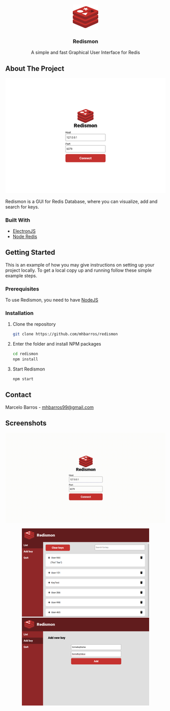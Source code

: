 <br />
<p align="center">

  <a href="https://github.com/othneildrew/Best-README-Template">
    <img src="build/icon.png" alt="Logo" width="80" height="80">
  </a>

  <h3 align="center">Redismon</h3>

  <p align="center">
    A simple and fast Graphical User Interface for Redis
  </p>
  
</p>

## About The Project

<p align="center">
    <img src="build/redismon1.png" alt="Redismon" />
</p>

Redismon is a GUI for Redis Database, where you can visualize, add and search for keys.

### Built With

* [ElectronJS](https://www.electronjs.org/)
* [Node Redis](https://www.npmjs.com/package/redis)

<!-- GETTING STARTED -->
## Getting Started

This is an example of how you may give instructions on setting up your project locally.
To get a local copy up and running follow these simple example steps.

### Prerequisites

To use Redismon, you need to have <a href='https://nodejs.org/en/'>NodeJS</a>

### Installation

1. Clone the repository
   ```sh
   git clone https://github.com/mhbarros/redismon
   ```
3. Enter the folder and install NPM packages
   ```sh
   cd redismon
   npm install
   ```
4. Start Redismon
   ```sh
   npm start
   ```

<!-- CONTACT -->
## Contact

Marcelo Barros - mhbarros99@gmail.com

##  Screenshots

<img src="build/redismon.gif" alt="Redismon"/>
<p align="center">
    <img src="build/redismon2.png" alt="Redismon key list" width="400px"/>
    <img src="build/redismon3.png" alt="Redismon add new key" width="400px"/>
</p>

